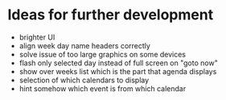 Ideas for further development
=============================

* brighter UI
* align week day name headers correctly
* solve issue of too large graphics on some devices
* flash only selected day instead of full screen on "goto now"
* show over weeks list which is the part that agenda displays
* selection of which calendars to display
* hint somehow which event is from which calendar


